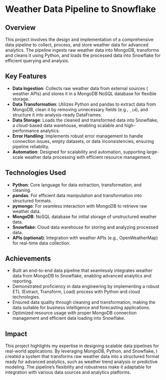 # Weather Data Pipeline to Snowflake

## Overview
This project involves the design and implementation of a comprehensive data pipeline to collect, process, and store weather data for advanced analytics. The pipeline ingests raw weather data into MongoDB, transforms and cleans it using Python, and loads the processed data into Snowflake for efficient querying and analysis.

## Key Features
- **Data Ingestion**: Collects raw weather data from external sources ( weather APIs) and stores it in a MongoDB NoSQL database for flexible storage.
- **Data Transformation**: Utilizes Python and pandas to extract data from MongoDB, clean it by removing unnecessary fields (e.g., `_id`), and structure it into analysis-ready DataFrames.
- **Data Storage**: Loads the cleaned and transformed data into Snowflake, a cloud-based data warehouse, enabling scalable and high-performance analytics.
- **Error Handling**: Implements robust error management to handle connection issues, empty datasets, or data inconsistencies, ensuring pipeline reliability.
- **Automation**: Designed for scalability and automation, supporting large-scale weather data processing with efficient resource management.

## Technologies Used
- **Python**: Core language for data extraction, transformation, and cleaning.
- **pandas**: For efficient data manipulation and transformation into structured formats.
- **pymongo**: For seamless interaction with MongoDB to retrieve raw weather data.
- **MongoDB**: NoSQL database for initial storage of unstructured weather data.
- **Snowflake**: Cloud data warehouse for storing and analyzing processed data.
- **APIs (optional)**: Integration with weather APIs (e.g., OpenWeatherMap) for real-time data collection.

## Achievements
- Built an end-to-end data pipeline that seamlessly integrates weather data from MongoDB to Snowflake, enabling advanced analytics and reporting.
- Demonstrated proficiency in data engineering by implementing a robust ETL (Extract, Transform, Load) process with Python and cloud technologies.
- Ensured data quality through cleaning and transformation, making the data suitable for business intelligence and forecasting applications.
- Optimized resource usage with proper MongoDB connection management and efficient data loading into Snowflake.

## Impact
This project highlights my expertise in designing scalable data pipelines for real-world applications. By leveraging MongoDB, Python, and Snowflake, I created a system that transforms raw weather data into a structured format ready for advanced analytics, such as weather trend analysis or predictive modeling. The pipeline’s flexibility and robustness make it adaptable for integration with various data sources and analytics platforms.

